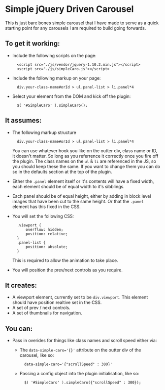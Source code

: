 # Simple jQuery Driven Carousel

This is just bare bones simple carousel that I have made to serve as a quick starting point for any carousels I am required to build going forwards.

## To get it working:
- Include the following scripts on the page:

		<script src="./js/vendor/jquery-1.10.2.min.js"></script>
		<script src="./js/simpleCaro.js"></script>
		
- Include the following markup on your page:
		
		div.your-class-name#orId > ul.panel-list > li.panel*4
		
- Select your element from the DOM and kick off the plugin:
	
		$( '#SimpleCaro' ).simpleCaro();

## It assumes:
- The following markup structure	

		div.your-class-name#orId > ul.panel-list > li.panel*4

	You can use whatever hook you like on the outter div, class name or ID, it doesn't matter. So long as you referrence it correctly once you fire off the plugin.
	The class names on the ``ul`` & ``li`` are referenced in the JS, so you should keep these the same. If you want to change them you can do so in the defaults section at the top of the plugin.
- Either the ``.panel`` element itself or it's contents will have a fixed width, each element should be of equal width to it's sibblings.
- Each panel should be of equal height, either by adding in block level images that have been cut to the same height. Or that the ``.panel`` element has this fixed in the CSS.
- You will set the following CSS:
		
		.viewport {
			overflow: hidden;
			position: relative;
		}
		.panel-list {
			position: absolute;
		}
	This is required to allow the animation to take place.
- You will position the prev/next controls as you require.

## It creates:
- A viewport element, currently set to be ``div.viewport``. This element should have position realtive set in the CSS.
- A set of prev / next controls.
- A set of thumbnails for navigation.

## You can:
- Pass in overides for things like class names and scroll speed either via:
	- The ``data-simple-caro='{}'`` attribute on the outter div of the carousel, like so:
			
			data-simple-caro='{"scrollSpeed" : 300}'
	
	- Passing a config object into the plugin initialisation, like so:
	
			$( '#SimpleCaro' ).simpleCaro({"scrollSpeed" : 300});
				 


 